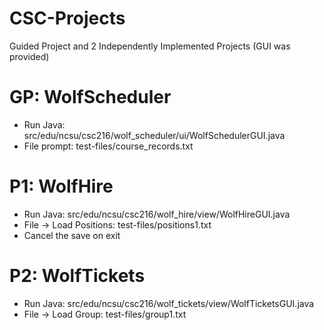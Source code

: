 # CSC-Projects
Guided Project and 2 Independently Implemented Projects (GUI was provided)

# GP: WolfScheduler
* Run Java: src/edu/ncsu/csc216/wolf_scheduler/ui/WolfSchedulerGUI.java
* File prompt: test-files/course_records.txt

# P1: WolfHire
* Run Java: src/edu/ncsu/csc216/wolf_hire/view/WolfHireGUI.java
* File -> Load Positions: test-files/positions1.txt
* Cancel the save on exit

# P2: WolfTickets
* Run Java: src/edu/ncsu/csc216/wolf_tickets/view/WolfTicketsGUI.java
* File -> Load Group: test-files/group1.txt
